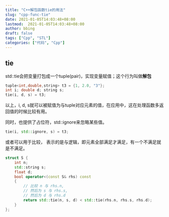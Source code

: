 ```yaml
---
title: "C++解包函数tie的用法"
slug: "cpp-func-tie"
date: 2021-01-05T14:03:48+08:00
lastmod:  2021-01-05T14:03:48+08:00
author: bbing
draft: false
tags: ["Cpp", "STL"]
categories: ["代码", "Cpp"]
---
```


## tie

std::tie会把变量打包成一个tuple(pair)，实现变量赋值；这个行为叫做**解包**

```cpp
tuple<int,double,string> t3 = {1, 2.0, "3"};
int i; double d; string s;
tie(i, d, s) = t3;
```

以上，i, d, s就可以被赋值为与tuple对应元素的值，在应用中，这在处理函数多返回值的时候比较有用。

同时，也提供了占位符，std::ignore来忽略某些值。

```cpp
tie(i, std::ignore, s) = t3;
```

或者可以用于比较， 表示的是与逻辑，即元素全部满足才满足，有一个不满足就是不满足。

```cpp
struct S {
    int n;
    std::string s;
    float d;
    bool operator<(const S& rhs) const
    {
        // 比较 n 与 rhs.n,
        // 然后为 s 与 rhs.s,
        // 然后为 d 与 rhs.d
        return std::tie(n, s, d) < std::tie(rhs.n, rhs.s, rhs.d);
    }
};
```
